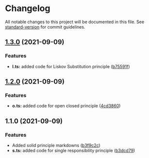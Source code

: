 # Changelog

All notable changes to this project will be documented in this file. See [standard-version](https://github.com/conventional-changelog/standard-version) for commit guidelines.

## [1.3.0](https://github.com/tummalah/designPatterns-principles/compare/v1.2.0...v1.3.0) (2021-09-09)


### Features

* **l.ts:** added code for Liskov Substitution principle ([b75591f](https://github.com/tummalah/designPatterns-principles/commit/b75591f7da55436fb74c77413214f6da18591f84))

## [1.2.0](https://github.com/tummalah/designPatterns-principles/compare/v1.1.0...v1.2.0) (2021-09-09)


### Features

* **o.ts:** added code for open closed principle ([4cd3860](https://github.com/tummalah/designPatterns-principles/commit/4cd386065e6a463d502860e190130508918c97a8))

## 1.1.0 (2021-09-09)


### Features

* Added solid principle markdowns ([b3f9c2c](https://github.com/tummalah/designPatterns-principles/commit/b3f9c2c2243e676bdb25bae0d2d7cb1bc77226ed))
* **s.ts:** added code for single responsibility principle ([b3dcd79](https://github.com/tummalah/designPatterns-principles/commit/b3dcd796703a3297928492837b65f7638f714d0e))

